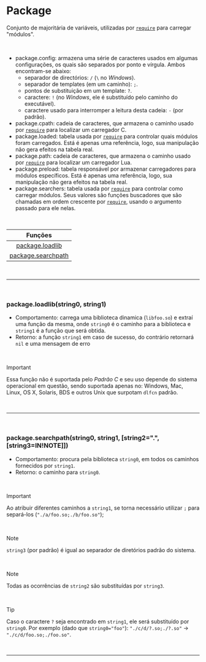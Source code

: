 # Package

Conjunto de majoritária de variáveis, utilizadas por [`require`](https://github.com/duckafire/Small_Projects/blob/main/summaries/lua/basic.md#17) para carregar "módulos".

<br>

* package.config: armazena uma série de caracteres usados em algumas configurações, os quais são separados por ponto e vírgula. Ambos encontram-se abaixo:
	* separador de directórios: `/` (`\` no *Windows*).
	* separador de templates (em um caminho): `;`.
	* pontos de substituição em um template: `?`.
	* caractere: `!` (no *Windows*, ele é substituído pelo caminho do executável).
	* caractere usado para interromper a leitura desta cadeia: `-` (por padrão).
* package.cpath: cadeia de caracteres, que armazena o caminho usado por [`require`](https://github.com/duckafire/Small_Projects/blob/main/summaries/lua/basic.md#17) para localizar um carregador C.
* package.loaded: tabela usada por [`require`](https://github.com/duckafire/Small_Projects/blob/main/summaries/lua/basic.md#17) para controlar quais módulos foram carregados. Está é apenas uma referência, logo, sua manipulação não gera efeitos na tabela real.
* package.path: cadeia de caracteres, que armazena o caminho usado por [`require`](https://github.com/duckafire/Small_Projects/blob/main/summaries/lua/basic.md#17) para localizar um carregador Lua.
* package.preload: tabela responsável por armazenar carregadores para módulos específicos. Está é apenas uma referência, logo, sua manipulação não gera efeitos na tabela real.
* package.searchers: tabela usada por [`require`](https://github.com/duckafire/Small_Projects/blob/main/summaries/lua/basic.md#17) para controlar como carregar módulos. Seus valores são funções buscadores que são chamadas em ordem crescente por [`require`](https://github.com/duckafire/Small_Projects/blob/main/summaries/lua/basic.md#17), usando o argumento passado para ele nelas.

<br>

|Funções|
|:-:|
|<a href="#1">package.loadlib</a>|
|<a href="#2">package.searchpath</a>|

<br>
<hr>
<br>

<h3 id="1">package.loadlib(string0, string1)</h3>

* Comportamento: carrega uma biblioteca dinamica (`libfoo.so`) e extraí uma função da mesma, onde `string0` é o caminho para a biblioteca e `string1` é a função que será obtida.
* Retorno: a função `string1` em caso de sucesso, do contrário retornará `nil` e uma mensagem de erro

<br>

> [!IMPORTANT]
> Essa função não é suportada pelo *Padrão C* e seu uso depende do sistema operacional em questão, sendo suportada apenas no: Windows, Mac, Linux, OS X, Solaris, BDS e outros Unix que surpotam `dlfcn` padrão.

<br>
<hr>
<br>

<h3 id="2">package.searchpath(string0, string1, [string2=".", [string3=IN!NOTE]])</h3>

* Comportamento: procura pela biblioteca `string0`, em todos os caminhos fornecidos por `string1`.
* Retorno: o caminho para `string0`.

<br>

> [!IMPORTANT]
> Ao atribuir diferentes caminhos a `string1`, se torna necessário utilizar `;` para separá-los (`"./a/foo.so;./b/foo.so"`); 

<br>

> [!NOTE]
> `string3` (por padrão) é igual ao separador de diretórios padrão do sistema.

<br>

> [!NOTE]
> Todas as ocorrências de `string2` são substituídas por `string3`.

<br>

> [!TIP]
> Caso o caractere `?` seja encontrado em `string1`, ele será substituído por `string0`. Por exemplo (dado que `string0="foo"`): `"./c/d/?.so;./?.so"` -> `"./c/d/foo.so;./foo.so"`.

<br>
<hr>
<br>
